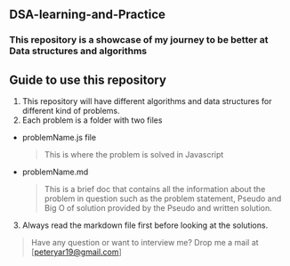 ## DSA-learning-and-Practice
### This repository is a showcase of my journey to be better at Data structures and algorithms

## Guide to use this repository
1. This repository will have different algorithms and data structures for different kind of problems.
2. Each problem is a folder with two files
  - problemName.js file
    > This is where the problem is solved in Javascript
  - problemName.md
    > This is a brief doc that contains all the information about the problem in question such as the problem statement, Pseudo and Big O of solution provided by the Pseudo and written solution.

3. Always read the markdown file first before looking at the solutions.

> Have any question or want to interview me? Drop me a mail at [peteryar19@gmail.com]
